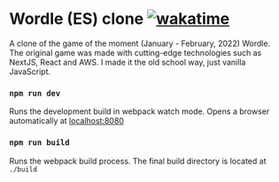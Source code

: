 # Wordle (ES) clone [![wakatime](https://wakatime.com/badge/user/b9d25ba3-da9c-44da-9a0b-bd8bb81c6074/project/987152a6-9fac-490a-b48c-4d6cdc35512e.svg)](https://wakatime.com/badge/user/b9d25ba3-da9c-44da-9a0b-bd8bb81c6074/project/987152a6-9fac-490a-b48c-4d6cdc35512e)

A clone of the game of the moment (January - February, 2022) Wordle.
\
The original game was made with cutting-edge technologies such as NextJS, React and AWS.
I made it the old school way, just vanilla JavaScript.

### `npm run dev`
Runs the development build in webpack watch mode.
Opens a browser automatically at [localhost:8080](http://localhost:8080)

### `npm run build`
Runs the webpack build process. The final build directory is located at `./build`


